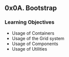 ## 0x0A. Bootstrap
### Learning Objectives
- Usage of Containers
- Usage of the Grid system
- Usage of Components
- Usage of Utilities
